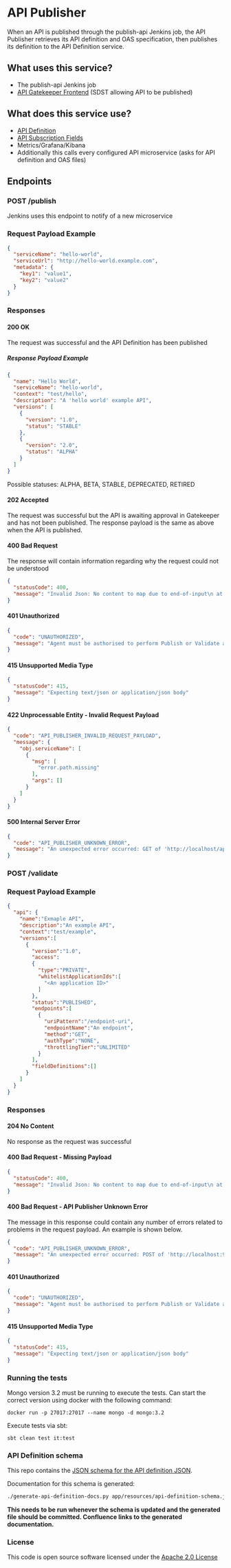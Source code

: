 # API Publisher
When an API is published through the publish-api Jenkins job,
the API Publisher retrieves its API definition and OAS specification, 
then publishes its definition to the API Definition service.

## What uses this service?
* The publish-api Jenkins job
* [API Gatekeeper Frontend](https://github.com/hmrc/api-gatekeeper-frontend) (SDST allowing API to be published)

## What does this service use?
* [API Definition](https://github.com/HMRC/api-definition)
* [API Subscription Fields](https://github.com/hmrc/api-subscription-fields)
* Metrics/Grafana/Kibana
* Additionally this calls every configured API microservice (asks for API definition and OAS files)

## Endpoints

### POST /publish
Jenkins uses this endpoint to notify of a new microservice
### Request Payload Example
```json
{
  "serviceName": "hello-world",
  "serviceUrl": "http://hello-world.example.com",
  "metadata": {
    "key1": "value1",
    "key2": "value2"
  }
}
```

### Responses
#### 200 OK
The request was successful and the API Definition has been published
##### Response Payload Example
```json
{
  "name": "Hello World",
  "serviceName": "hello-world",
  "context": "test/hello",
  "description": "A 'hello world' example API",
  "versions": [
    {
      "version": "1.0",
      "status": "STABLE"
    },
    {
      "version": "2.0",
      "status": "ALPHA"
    }
  ]
}
```
Possible statuses: ALPHA, BETA, STABLE, DEPRECATED, RETIRED

#### 202 Accepted
The request was successful but the API is awaiting approval in Gatekeeper and has not been published.
The response payload is the same as above when the API is published.

#### 400 Bad Request
The response will contain information regarding why the request could not be understood
```json
{
  "statusCode": 400,
  "message": "Invalid Json: No content to map due to end-of-input\n at [Source: (org.apache.pekko.util.ByteIterator$ByteArrayIterator$$anon$1); line: 1, column: 0]"
}
```
#### 401 Unauthorized
```json
{
  "code": "UNAUTHORIZED",
  "message": "Agent must be authorised to perform Publish or Validate actions"
}
```
#### 415 Unsupported Media Type
```json
{
  "statusCode": 415,
  "message": "Expecting text/json or application/json body"
}
```
#### 422 Unprocessable Entity - Invalid Request Payload
```json
{
  "code": "API_PUBLISHER_INVALID_REQUEST_PAYLOAD",
  "message": {
    "obj.serviceName": [
      {
        "msg": [
          "error.path.missing"
        ],
        "args": []
      }
    ]
  }
}
```
#### 500 Internal Server Error
```json
{
  "code": "API_PUBLISHER_UNKNOWN_ERROR",
  "message": "An unexpected error occurred: GET of 'http://localhost/api/definition' failed. Caused by: 'Connection refused: localhost/127.0.0.1:80'"
}
```

### POST /validate
### Request Payload Example
```json
{
  "api": {
    "name":"Exmaple API",
    "description":"An example API",
    "context":"test/example",
    "versions":[
      {
        "version":"1.0",
        "access":
        {
          "type":"PRIVATE",
          "whitelistApplicationIds":[
            "<An application ID>"
          ]
        },
        "status":"PUBLISHED",
        "endpoints":[
          {
            "uriPattern":"/endpoint-uri",
            "endpointName":"An endpoint",
            "method":"GET",
            "authType":"NONE",
            "throttlingTier":"UNLIMITED"
          }
        ],
        "fieldDefinitions":[]
      }
    ]
  }
}
```

### Responses
#### 204 No Content
No response as the request was successful
#### 400 Bad Request - Missing Payload
```json
{
  "statusCode": 400,
  "message": "Invalid Json: No content to map due to end-of-input\n at [Source: (org.apache.pekko.util.ByteIterator$ByteArrayIterator$$anon$1); line: 1, column: 0]"
}
```
#### 400 Bad Request - API Publisher Unknown Error
The message in this response could contain any number of errors related to problems in the request payload. An example is shown below.
```json
{
  "code": "API_PUBLISHER_UNKNOWN_ERROR",
  "message": "An unexpected error occurred: POST of 'http://localhost:9604/api-definition/validate' returned 422. Response body: '{\"code\":\"INVALID_REQUEST_PAYLOAD\",\"messages\":[\"Field 'categories' should exist and not be empty for API 'Exmaple API'\"]}'"
}
```
#### 401 Unauthorized
```json
{
  "code": "UNAUTHORIZED",
  "message": "Agent must be authorised to perform Publish or Validate actions"
}
```
#### 415 Unsupported Media Type
```json
{
  "statusCode": 415,
  "message": "Expecting text/json or application/json body"
}
```

### Running the tests
Mongo version 3.2 must be running to execute the tests.
Can start the correct version using docker with the following command:
```
docker run -p 27017:27017 --name mongo -d mongo:3.2
```

Execute tests via sbt:
```
sbt clean test it:test
```

### API Definition schema

This repo contains the [JSON schema for the API definition JSON](app/resources/api-definition-schema.json).

Documentation for this schema is generated:

```bash
./generate-api-definition-docs.py app/resources/api-definition-schema.json > docs/api-definition.md
```

**This needs to be run whenever the schema is updated and the generated file should be committed. Confluence links to the generated documentation.**


### License
This code is open source software licensed under the [Apache 2.0 License]("http://www.apache.org/licenses/LICENSE-2.0.html")

